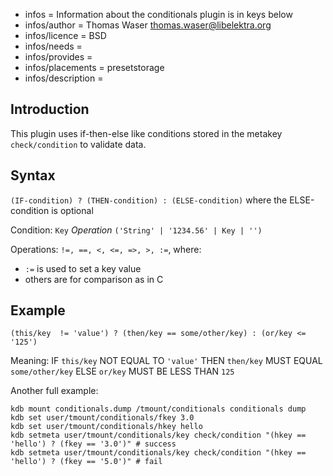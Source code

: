 - infos = Information about the conditionals plugin is in keys below
- infos/author = Thomas Waser <thomas.waser@libelektra.org>
- infos/licence = BSD
- infos/needs =
- infos/provides =
- infos/placements = presetstorage
- infos/description =

## Introduction ##

This plugin uses if-then-else like conditions stored in the metakey `check/condition` to validate data.

## Syntax ##

`(IF-condition) ? (THEN-condition) : (ELSE-condition)` where the ELSE-condition is optional

Condition:  `Key` *Operation* `('String' | '1234.56' | Key | '')`

Operations: `!=, ==, <, <=, =>, >, :=`, where:

- `:=` is used to set a key value
- others are for comparison as in C


## Example ##

`(this/key  != 'value') ? (then/key == some/other/key) : (or/key <= '125')` 

Meaning: IF `this/key` NOT EQUAL TO `'value'` THEN `then/key` MUST EQUAL `some/other/key` ELSE `or/key` MUST BE LESS THAN `125`


Another full example:

    kdb mount conditionals.dump /tmount/conditionals conditionals dump
    kdb set user/tmount/conditionals/fkey 3.0
    kdb set user/tmount/conditionals/hkey hello
    kdb setmeta user/tmount/conditionals/key check/condition "(hkey == 'hello') ? (fkey == '3.0')" # success
    kdb setmeta user/tmount/conditionals/key check/condition "(hkey == 'hello') ? (fkey == '5.0')" # fail
